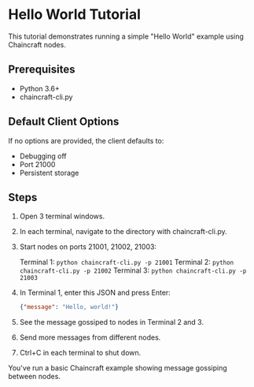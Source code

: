 # Hello World Tutorial 

This tutorial demonstrates running a simple "Hello World" example using Chaincraft nodes.

## Prerequisites
- Python 3.6+
- chaincraft-cli.py

## Default Client Options
If no options are provided, the client defaults to:
- Debugging off
- Port 21000
- Persistent storage 

## Steps

1. Open 3 terminal windows.

2. In each terminal, navigate to the directory with chaincraft-cli.py. 

3. Start nodes on ports 21001, 21002, 21003:

   Terminal 1: `python chaincraft-cli.py -p 21001`
   Terminal 2: `python chaincraft-cli.py -p 21002`
   Terminal 3: `python chaincraft-cli.py -p 21003`

4. In Terminal 1, enter this JSON and press Enter: 

   ```json
   {"message": "Hello, world!"}
   ```

5. See the message gossiped to nodes in Terminal 2 and 3.

6. Send more messages from different nodes.

7. Ctrl+C in each terminal to shut down.

You've run a basic Chaincraft example showing message gossiping between nodes.